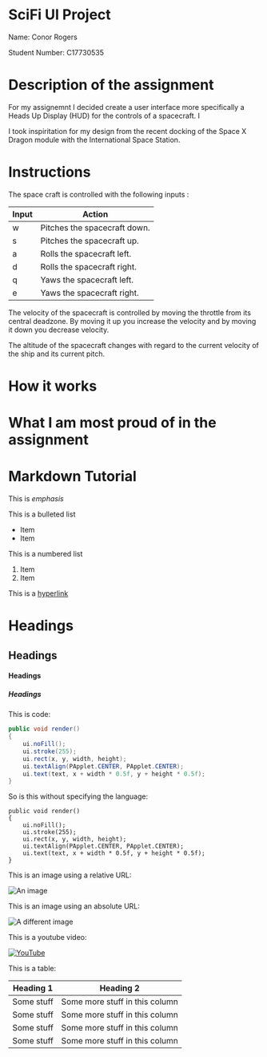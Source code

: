 # SciFi UI Project

Name: Conor Rogers

Student Number: C17730535

# Description of the assignment

For my assignemnt I decided create a user interface more specifically a Heads Up Display (HUD) for the controls of a spacecraft. I 



I took inspiritation for my design from the recent docking of the Space X Dragon module with the International Space Station. 

# Instructions

The space craft is controlled with the following inputs :

| Input | Action |
|-----------|-----------|
| w | Pitches the spacecraft down. |
| s | Pitches the spacecraft up. |
| a | Rolls the spacecraft left. |
| d | Rolls the spacecraft right. |
| q | Yaws the spacecraft left.  |
| e | Yaws the spacecraft right.|

The velocity of the spacecraft is controlled by moving the throttle from its central deadzone. By moving it up you increase the velocity and by moving it down you decrease velocity.

The altitude of the spacecraft changes with regard to the current velocity of the ship and its current pitch.

# How it works

# What I am most proud of in the assignment

# Markdown Tutorial

This is *emphasis*

This is a bulleted list

- Item
- Item

This is a numbered list

1. Item
1. Item

This is a [hyperlink](http://bryanduggan.org)

# Headings
## Headings
#### Headings
##### Headings

This is code:

```Java
public void render()
{
	ui.noFill();
	ui.stroke(255);
	ui.rect(x, y, width, height);
	ui.textAlign(PApplet.CENTER, PApplet.CENTER);
	ui.text(text, x + width * 0.5f, y + height * 0.5f);
}
```

So is this without specifying the language:

```
public void render()
{
	ui.noFill();
	ui.stroke(255);
	ui.rect(x, y, width, height);
	ui.textAlign(PApplet.CENTER, PApplet.CENTER);
	ui.text(text, x + width * 0.5f, y + height * 0.5f);
}
```

This is an image using a relative URL:

![An image](images/p8.png)

This is an image using an absolute URL:

![A different image](https://bryanduggandotorg.files.wordpress.com/2019/02/infinite-forms-00045.png?w=595&h=&zoom=2)

This is a youtube video:

[![YouTube](http://img.youtube.com/vi/J2kHSSFA4NU/0.jpg)](https://www.youtube.com/watch?v=J2kHSSFA4NU)

This is a table:

| Heading 1 | Heading 2 |
|-----------|-----------|
|Some stuff | Some more stuff in this column |
|Some stuff | Some more stuff in this column |
|Some stuff | Some more stuff in this column |
|Some stuff | Some more stuff in this column |

